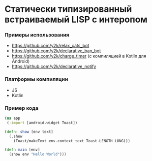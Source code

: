 # Статически типизированный встраиваемый LISP с интеропом

### Примеры использования

- https://github.com/y2k/relax_cats_bot
- https://github.com/y2k/declarative_ban_bot
- https://github.com/y2k/charge_timer (с компиляцией в Kotlin для Android)
- https://github.com/y2k/declarative_notify

### Платформы компиляции

- JS
- Kotlin

### Пример кода

```clojure
(ns app
 (:import [android.widget Toast])

(defn- show [env text]
  (.show 
    (Toast/makeText env.context text Toast.LENGTH_LONG)))

(defn main [env]
  (show env "Hello World")))
```

